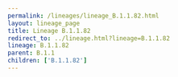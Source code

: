 ```yaml
---
permalink: /lineages/lineage_B.1.1.82.html
layout: lineage_page
title: Lineage B.1.1.82
redirect_to: ../lineage.html?lineage=B.1.1.82
lineage: B.1.1.82
parent: B.1.1
children: ['B.1.1.82']
---
```


